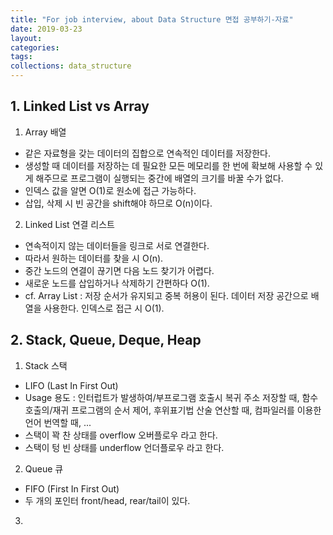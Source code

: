 ```yaml
---
title: "For job interview, about Data Structure 면접 공부하기-자료"
date: 2019-03-23
layout:
categories:
tags:
collections: data_structure
---
```



## 1. Linked List vs Array 
1) Array 배열
  - 같은 자료형을 갖는 데이터의 집합으로 연속적인 데이터를 저장한다.
  - 생성할 때 데이터를 저장하는 데 필요한 모든 메모리를 한 번에 확보해 사용할 수 있게 해주므로 프로그램이 실행되는 중간에 배열의 크기를 바꿀 수가 없다.
  - 인덱스 값을 알면 O(1)로 원소에 접근 가능하다.
  - 삽입, 삭제 시 빈 공간을 shift해야 하므로 O(n)이다.
  
2) Linked List 연결 리스트
  - 연속적이지 않는 데이터들을 링크로 서로 연결한다. 
  - 따라서 원하는 데이터를 찾을 시 O(n).
  - 중간 노드의 연결이 끊기면 다음 노드 찾기가 어렵다.
  - 새로운 노드를 삽입하거나 삭제하기 간편하다 O(1).
  - cf. Array List : 저장 순서가 유지되고 중복 허용이 된다. 데이터 저장 공간으로 배열을 사용한다. 인덱스로 접근 시 O(1).


## 2. Stack, Queue, Deque, Heap
1) Stack 스택
  - LIFO (Last In First Out)
  - Usage 용도 : 인터럽트가 발생하여/부프로그램 호출시 복귀 주소 저장할 때, 함수 호출의/재귀 프로그램의 순서 제어, 후위표기법 산술 연산할 때, 컴파일러를 이용한 언어 번역할 때, ...
  - 스택이 꽉 찬 상태를 overflow 오버플로우 라고 한다.
  - 스택이 텅 빈 상태를 underflow 언더플로우 라고 한다.
  
2) Queue 큐
  - FIFO (First In First Out)
  - 두 개의 포인터 front/head, rear/tail이 있다.
  
3) 

